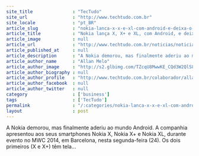 ```yaml
---
site_title               : "TecTudo"
site_url                 : "http://www.techtudo.com.br"
site_locale              : "pt_BR"
article_slug             : "nokia-lanca-x-x-e-xl-com-android-e-deixa-o-wp8-de-fora-do-mwc-2014"
article_title            : "Nokia lança X, X+ e XL, com Android, e deixa o WP8 de fora do MWC 2014"
article_image            : null
article_url              : "http://www.techtudo.com.br/noticias/noticia/2014/02/mwc2014-nokia-lanca-x-x-plus-e-xl-seus-primeiros-smartphones-android-no-mwc-2014.html"
article_published_at     : null
article_description      : "A Nokia demorou, mas finalmente aderiu ao mundo Android. A companhia apresentou aos seus smartphones Nokia X, Nokia X+ e Nokia XL, durante evento no MWC 2014, em Barcelona, nesta segunda-feira (24). Os dois primeiros (X e X+) têm tela..."
article_author_name      : "Allan Melo"
article_author_image     : "http://s2.glbimg.com/TZcqU8MwwKE_CQd3W2QlS8lHOdI=/30x30/s2.glbimg.com/rjfTuZvSr8AcRE3U30RlgOI1MSc=/2x0:252x250/75x75/s.glbimg.com/po/tt/f/original/2013/04/04/allan_melo.jpg"
article_author_biography : null
article_author_profile   : "http://www.techtudo.com.br/colaborador/allan-melo.html"
article_author_facebook  : null
article_author_twitter   : null
category                 : ['business']
tags                     : ['TecTudo']
permalink                : "/:categories/nokia-lanca-x-x-e-xl-com-android-e-deixa-o-wp8-de-fora-do-mwc-2014/"
layout                   : post
---
```


A Nokia demorou, mas finalmente aderiu ao mundo Android. A companhia apresentou aos seus smartphones Nokia X, Nokia X+ e Nokia XL, durante evento no MWC 2014, em Barcelona, nesta segunda-feira (24). Os dois primeiros (X e X+) têm tela...
